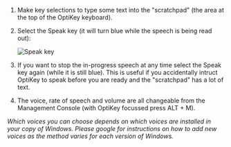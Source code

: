 1. Make key selections to type some text into the "scratchpad" (the area at the top of the OptiKey keyboard).

2. Select the Speak key (it will turn blue while the speech is being read out):

    ![Speak key](http://juliussweetland.github.io/OptiKey/images/Key_Speak_Up.png)

3. If you want to stop the in-progress speech at any time select the Speak key again (while it is still blue). This is useful if you accidentally intruct OptiKey to speak before you are ready and the "scratchpad" has a lot of text.

4. The voice, rate of speech and volume are all changeable from the Management Console (with OptiKey focussed press ALT + M). 

*Which voices you can choose depends on which voices are installed in your copy of Windows. Please google for instructions on how to add new voices as the method varies for each version of Windows.*